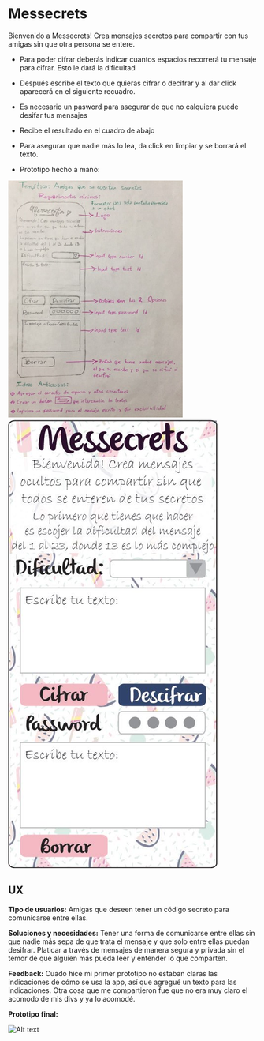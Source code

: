 # Messecrets

Bienvenido a Messecrets! Crea mensajes secretos para compartir con tus amigas sin que otra persona se entere.

- Para poder cifrar deberás indicar cuantos espacios recorrerá tu mensaje para cifrar. Esto le dará la dificultad

- Después escribe el texto que quieras cifrar o decifrar y al dar click aparecerá en el siguiente recuadro.
- Es necesario un pasword para asegurar de que no calquiera puede desifar tus mensajes
- Recibe el resultado en el cuadro de abajo
- Para asegurar que nadie más lo lea, da click en limpiar y se borrará el texto.
- Prototipo hecho a mano:


![Alt text](./protoLapiz.jpg)
![Alt text](./proto.jpg)

## UX
**Tipo de usuarios:** Amigas que deseen tener un código secreto para comunicarse entre ellas. 

**Soluciones y necesidades:** Tener una forma de comunicarse entre ellas sin que nadie más sepa de que trata el mensaje y que solo entre ellas puedan desifrar. Platicar a través de mensajes de manera segura y privada sin el temor de que alguien más pueda leer y entender lo que comparten.

**Feedback:** Cuado hice mi primer prototipo no estaban claras las indicaciones de cómo se usa la app, así que agregué un texto para las indicaciones.
Otra cosa que me compartieron fue que no era muy claro el acomodo de mis divs y ya lo acomodé.

**Prototipo final:**

![Alt text](./final.jpeg.)















